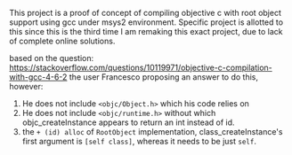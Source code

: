 This project is a proof of concept of compiling objective c with root object support using gcc under msys2 environment. 
Specific project is allotted to this since this is the third time I am remaking this exact project, due to lack of complete online solutions.

based on the question:
https://stackoverflow.com/questions/10119971/objective-c-compilation-with-gcc-4-6-2
the user Francesco proposing an answer to do this, however: 
1. He does not include `<objc/Object.h>` which his code relies on
2. He does not include `<objc/runtime.h>` without which objc_createInstance appears to return an int instead of id.
3. the `+ (id) alloc` of `RootObject` implementation, class_createInstance's first argument is `[self class]`, whereas it 
    needs to be just `self`.
